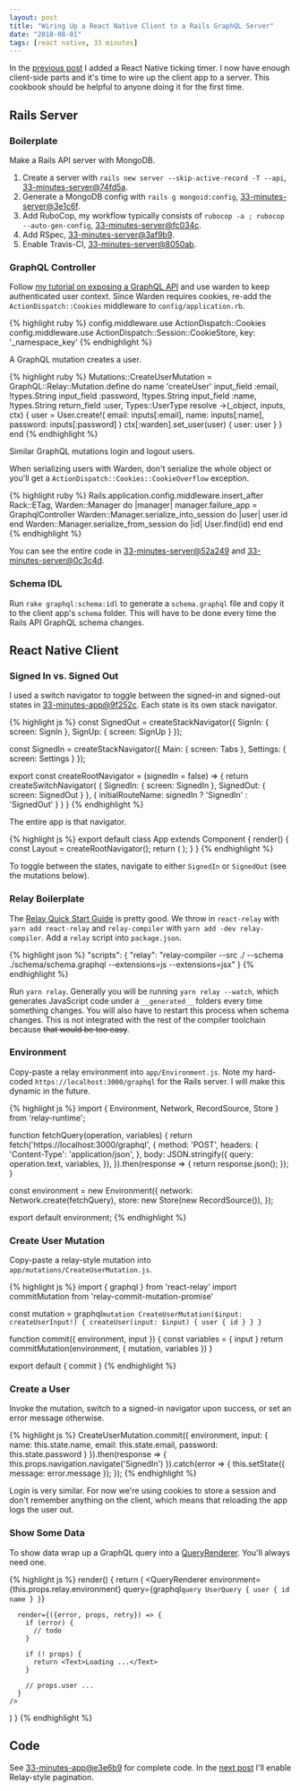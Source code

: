 ```yaml
---
layout: post
title: "Wiring Up a React Native Client to a Rails GraphQL Server"
date: "2018-08-01"
tags: [react native, 33 minutes]
---
```

In the [previous post](/2018/07/31/react-native-clock-timer.html) I added a React Native ticking timer. I now have enough client-side parts and it's time to wire up the client app to a server. This cookbook should be helpful to anyone doing it for the first time.

## Rails Server

### Boilerplate

Make a Rails API server with MongoDB.

1. Create a server with `rails new server --skip-active-record -T --api`, [33-minutes-server@74fd5a](https://github.com/33-minutes/33-minutes-server/commit/74fd5a207e9ab5c1369c4ca9b65f95ea0aa0a094).
2. Generate a MongoDB config with `rails g mongoid:config`, [33-minutes-server@3e1c6f](https://github.com/33-minutes/33-minutes-server/commit/3e1c6fc22e16acd1931acca26bb0877b93c37c2b).
3. Add RuboCop, my workflow typically consists of `rubocop -a ; rubocop --auto-gen-config`, [33-minutes-server@fc034c](https://github.com/33-minutes/33-minutes-server/commit/fc034c93796c67121fd9180f360ba077790940ad).
4. Add RSpec, [33-minutes-server@3af9b9](https://github.com/33-minutes/33-minutes-server/commit/3af9b987c4d2154d861cffa3a39fdc15820b48b6).
5. Enable Travis-CI, [33-minutes-server@8050ab](https://github.com/33-minutes/33-minutes-server/commit/8050ab4dad2a714bdcd31b3222d8f5fefde80e94).

### GraphQL Controller

Follow [my tutorial on exposing a GraphQL API](https://code.dblock.org/2017/10/23/building-and-consuming-a-graphql-api-in-ruby-on-rails.html) and use warden to keep authenticated user context. Since Warden requires cookies, re-add the `ActionDispatch::Cookies` middleware to `config/application.rb`.

{% highlight ruby %}
config.middleware.use ActionDispatch::Cookies
config.middleware.use ActionDispatch::Session::CookieStore, key: '_namespace_key'
{% endhighlight %}


A GraphQL mutation creates a user.

{% highlight ruby %}
Mutations::CreateUserMutation = GraphQL::Relay::Mutation.define do
  name 'createUser'
  input_field :email, !types.String
  input_field :password, !types.String
  input_field :name, !types.String
  return_field :user, Types::UserType
  resolve ->(_object, inputs, ctx) {
    user = User.create!(
      email: inputs[:email],
      name: inputs[:name],
      password: inputs[:password]
    )
    ctx[:warden].set_user(user)
  { user: user }
}
end
{% endhighlight %}


Similar GraphQL mutations login and logout users.

When serializing users with Warden, don't serialize the whole object or you'll get a `ActionDispatch::Cookies::CookieOverflow` exception.

{% highlight ruby %}
Rails.application.config.middleware.insert_after Rack::ETag, Warden::Manager do |manager|
  manager.failure_app = GraphqlController
  Warden::Manager.serialize_into_session do |user|
    user.id
  end
  Warden::Manager.serialize_from_session do |id|
    User.find(id)
  end
end
{% endhighlight %}

You can see the entire code in [33-minutes-server@52a249](https://github.com/33-minutes/33-minutes-server/commit/52a24924b5b0bfae41fa33ef8141099cbf66c351) and [33-minutes-server@0c3c4d](https://github.com/33-minutes/33-minutes-server/commit/0c3c4dea50b1d0eff4af27b9f540d129f78dbcaa).

### Schema IDL

Run `rake graphql:schema:idl` to generate a `schema.graphql` file and copy it to the client app's `schema` folder. This will have to be done every time the Rails API GraphQL schema changes.

## React Native Client

### Signed In vs. Signed Out

I used a switch navigator to toggle between the signed-in and signed-out states in [33-minutes-app@9f252c](https://github.com/33-minutes/33-minutes-app/commit/9f252cba4a92a89d006b14cf3fb7630e19b62636). Each state is its own stack navigator.

{% highlight js %}
const SignedOut = createStackNavigator({
  SignIn: {
    screen: SignIn
  },
  SignUp: {
    screen: SignUp
  }
});

const SignedIn = createStackNavigator({
  Main: {
    screen: Tabs
  },
  Settings: {
    screen: Settings
  }
});

export const createRootNavigator = (signedIn = false) => {
  return createSwitchNavigator(
    {
      SignedIn: {
        screen: SignedIn
      },
      SignedOut: {
        screen: SignedOut
      }
    },
    {
      initialRouteName: signedIn ? 'SignedIn' : 'SignedOut'
    }
  )
}
{% endhighlight %}

The entire app is that navigator.

{% highlight js %}
export default class App extends Component {
  render() {
    const Layout = createRootNavigator();
    return (
      <Layout />
    );
  }
}
{% endhighlight %}

To toggle between the states, navigate to either `SignedIn` or `SignedOut` (see the mutations below).

### Relay Boilerplate

The [Relay Quick Start Guide](https://relay.dev/docs/v10.1.0/quick-start-guide) is pretty good. We throw in `react-relay` with `yarn add react-relay` and `relay-compiler` with `yarn add -dev relay-compiler`. Add a `relay` script into `package.json`.

{% highlight json %}
"scripts": {
  "relay": "relay-compiler --src ./ --schema ./schema/schema.graphql --extensions=js --extensions=jsx"
}
{% endhighlight %}

Run `yarn relay`. Generally you will be running `yarn relay --watch`, which generates JavaScript code under a `__generated__` folders every time something changes. You will also have to restart this process when schema changes. This is not integrated with the rest of the compiler toolchain because <strike>that would be too easy</strike>.

### Environment

Copy-paste a relay environment into `app/Environment.js`. Note my hard-coded `https://localhost:3000/graphql` for the Rails server. I will make this dynamic in the future.

{% highlight js %}
import { Environment, Network, RecordSource, Store } from 'relay-runtime';

function fetchQuery(operation, variables) {
  return fetch('https://localhost:3000/graphql', {
    method: 'POST',
    headers: {
      'Content-Type': 'application/json',
    },
    body: JSON.stringify({
      query: operation.text,
      variables,
    }),
  }).then(response => {
    return response.json();
  });
}

const environment = new Environment({
  network: Network.create(fetchQuery),
  store: new Store(new RecordSource()),
});

export default environment;
{% endhighlight %}

### Create User Mutation

Copy-paste a relay-style mutation into `app/mutations/CreateUserMutation.js`.

{% highlight js %}
import { graphql } from 'react-relay'
import commitMutation from 'relay-commit-mutation-promise'

const mutation = graphql`
  mutation CreateUserMutation($input: createUserInput!) {
    createUser(input: $input) {
      user {
        id
      }
    }
  }
`

function commit({ environment, input }) {
  const variables = { input }
  return commitMutation(environment, {
    mutation,
    variables
  })
}

export default {
  commit
}
{% endhighlight %}

### Create a User

Invoke the mutation, switch to a signed-in navigator upon success, or set an error message otherwise.

{% highlight js %}
CreateUserMutation.commit({
  environment,
  input: {
    name: this.state.name,
    email: this.state.email,
    password: this.state.password
  }
}).then(response => {
  this.props.navigation.navigate('SignedIn')
}).catch(error => {
  this.setState({ message: error.message });
});
{% endhighlight %}

Login is very similar. For now we're using cookies to store a session and don't remember anything on the client, which means that reloading the app logs the user out.

### Show Some Data

To show data wrap up a GraphQL query into a [QueryRenderer](https://relay.dev/docs/v9.1.0/query-renderer). You'll always need one.

{% highlight js %}
render() {
  return (
    <QueryRenderer
      environment={this.props.relay.environment}
      query={graphql`
        query UserQuery {
         user {
          id
          name
         }
        }
      `}

      render={({error, props, retry}) => {
        if (error) {
          // todo
        }

        if (! props) {
          return <Text>Loading ...</Text>
        }

        // props.user ...
      }
    />
  )
}
{% endhighlight %}

## Code

See [33-minutes-app@e3e6b9](https://github.com/33-minutes/33-minutes-app/commit/e3e6b9e672ce552be95b7221b1c05818018e8ae9) for complete code. In the [next post](/2018/08/03/enabling-relay-style-mutations-and-pagination.html) I'll enable Relay-style pagination.
